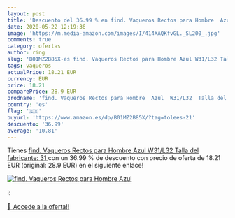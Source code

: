 ```yaml
---
layout: post
title: 'Descuento del 36.99 % en find. Vaqueros Rectos para Hombre  Azul '
date: 2020-05-22 12:19:36
image: 'https://m.media-amazon.com/images/I/414XAQKfvGL._SL200_.jpg'
comments: true
category: ofertas
author: ring
slug: 'B01MZ2B85X-es find. Vaqueros Rectos para Hombre Azul W31/L32 Talla del...'
tags: vaqueros
actualPrice: 18.21 EUR
currency: EUR
price: 18.21
comparePrice: 28.9 EUR
prodname: 'find. Vaqueros Rectos para Hombre  Azul  W31/L32  Talla del fabricante: 31 '
country: 'es'
flag: '🇪🇸'
buyurl: 'https://www.amazon.es/dp/B01MZ2B85X/?tag=tolees-21'
descuento: '36.99'
average: '10.81'
---
```


Tienes [find. Vaqueros Rectos para Hombre  Azul  W31/L32  Talla del fabricante: 31 ](https://www.amazon.es/dp/B01MZ2B85X/?tag=tolees-21) con un 36.99 % de descuento con precio de oferta de 18.21 EUR (original: 28.9 EUR) en el siguiente enlace!

[![find. Vaqueros Rectos para Hombre  Azul ](https://m.media-amazon.com/images/I/414XAQKfvGL._SL200_.jpg)](https://www.amazon.es/dp/B01MZ2B85X/?tag=tolees-21)

ℹ️:


[🛒 Accede a la oferta!!](https://www.amazon.es/dp/B01MZ2B85X/?tag=tolees-21)
